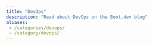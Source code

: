 ```yaml
---
title: "DevOps"
description: "Read about DevOps on the Boot.dev blog"
aliases:
 - /categories/devops/
 - /category/devops/
---
```

